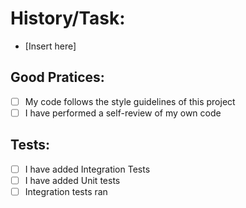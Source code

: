 # History/Task: 
- [Insert here]

## Good Pratices:
- [ ] My code follows the style guidelines of this project
- [ ] I have performed a self-review of my own code

## Tests:
- [ ] I have added Integration Tests
- [ ] I have added Unit tests
- [ ] Integration tests ran
